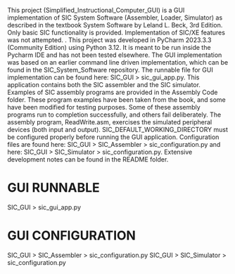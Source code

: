 This project (Simplified_Instructional_Computer_GUI) is a GUI implementation of SIC System Software
(Assembler, Loader, Simulator) as described in the textbook System Software by Leland L. Beck,
3rd Edition.  Only basic SIC functionality is provided.  Implementation of SIC/XE features was
not attempted. . This project was developed in PyCharm 2023.3.3 (Community Edition) using Python 3.12. 
It is meant to be run inside the Pycharm IDE and has not been tested elsewhere. 
The GUI implementation was based on an earlier command line driven implementation,
which can be found in the SIC_System_Software repository. The runnable file for GUI implementation can be found here: 
SIC_GUI > sic_gui_app.py. This application contains both the SIC assembler and the SIC simulator. 
Examples of SIC assembly programs are provided in the Assembly Code folder.
These program examples have been taken from the book, and some have been modified for testing
purposes.  Some of these assembly programs run to completion successfully, and others fail
deliberately.  The assembly program, ReadWrite.asm, exercises the simulated peripheral devices
(both input and output).  SIC_DEFAULT_WORKING_DIRECTORY must be configured properly before running
the GUI application. Configuration files are found here: SIC_GUI > SIC_Assembler > sic_configuration.py 
and here: SIC_GUI > SIC_Simulator > sic_configuration.py.
Extensive development notes can be found in the README folder.


GUI RUNNABLE
==================
SIC_GUI > sic_gui_app.py

GUI CONFIGURATION
=======================
SIC_GUI > SIC_Assembler > sic_configuration.py
SIC_GUI > SIC_Simulator > sic_configuration.py
